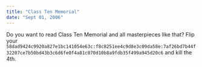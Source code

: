 ```yaml
---
title: "Class Ten Memorial"
date: "Sept 01, 2006"
---
```


Do you want to read Class Ten Memorial and all masterpieces like that? Flip your `58dad9424c9920a827e1bc141054e63c:f8c8251ee4c9d8e3c09da58e:7af26bd7b44f32207ce7b50bd43b3c6d6fe0f4a81c070d10b8a9fdb35f499a945d20c6` and kill the 4th.
